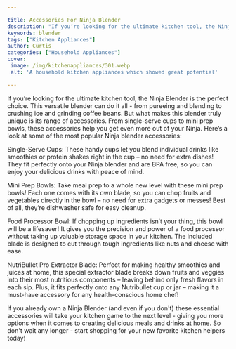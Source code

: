 ```yaml
---

title: Accessories For Ninja Blender
description: "If you’re looking for the ultimate kitchen tool, the Ninja Blender is the perfect choice. This versatile blender can do it all - f...see more detail"
keywords: blender
tags: ["Kitchen Appliances"]
author: Curtis
categories: ["Household Appliances"]
cover: 
 image: /img/kitchenappliances/301.webp
 alt: 'A household kitchen appliances which showed great potential'

---
```


If you’re looking for the ultimate kitchen tool, the Ninja Blender is the perfect choice. This versatile blender can do it all - from pureeing and blending to crushing ice and grinding coffee beans. But what makes this blender truly unique is its range of accessories. From single-serve cups to mini prep bowls, these accessories help you get even more out of your Ninja. Here’s a look at some of the most popular Ninja blender accessories: 

Single-Serve Cups: These handy cups let you blend individual drinks like smoothies or protein shakes right in the cup – no need for extra dishes! They fit perfectly onto your Ninja blender and are BPA free, so you can enjoy your delicious drinks with peace of mind. 

Mini Prep Bowls: Take meal prep to a whole new level with these mini prep bowls! Each one comes with its own blade, so you can chop fruits and vegetables directly in the bowl – no need for extra gadgets or messes! Best of all, they’re dishwasher safe for easy cleanup. 

Food Processor Bowl: If chopping up ingredients isn’t your thing, this bowl will be a lifesaver! It gives you the precision and power of a food processor without taking up valuable storage space in your kitchen. The included blade is designed to cut through tough ingredients like nuts and cheese with ease. 

NutriBullet Pro Extractor Blade: Perfect for making healthy smoothies and juices at home, this special extractor blade breaks down fruits and veggies into their most nutritious components – leaving behind only fresh flavors in each sip. Plus, it fits perfectly onto any Nutribullet cup or jar – making it a must-have accessory for any health-conscious home chef! 

If you already own a Ninja Blender (and even if you don't) these essential accessories will take your kitchen game to the next level - giving you more options when it comes to creating delicious meals and drinks at home. So don't wait any longer - start shopping for your new favorite kitchen helpers today!
